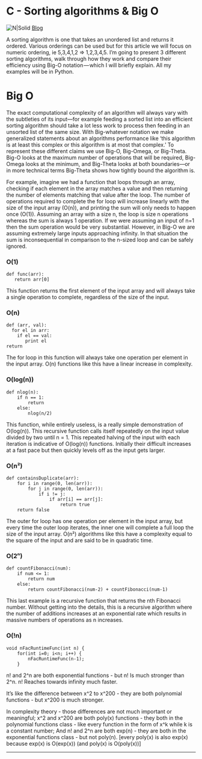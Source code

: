 # C - Sorting algorithms & Big O

![N|Solid](https://www.geeksforgeeks.org/wp-content/uploads/mypic.png)
[Blog](https://medium.com/@ssbothwell/sorting-algorithms-and-big-o-analysis-332ce7b8e3a1)

A sorting algorithm is one that takes an unordered list and returns it ordered. Various orderings can be used but for this article we will focus on numeric ordering, ie 5,3,4,1,2 => 1,2,3,4,5. I’m going to present 3 different sorting algorithms, walk through how they work and compare their efficiency using Big-O notation — which I will briefly explain. All my examples will be in Python.

# Big O
  The exact computational complexity of an algorithm will always vary with the subtleties of its input—for example feeding a sorted list into an efficient sorting algorithm should take a lot less work to process then feeding in an unsorted list of the same size. With Big-whatever notation we make generalized statements about an algorithms performance like ‘this algorithm is at least this complex or this algorithm is at most that complex.’ To represent these different claims we use Big-O, Big-Omega, or Big-Theta. Big-O looks at the maximum number of operations that will be required, Big-Omega looks at the minimum, and Big-Theta looks at both boundaries—or in more technical terms Big-Theta shows how tightly bound the algorithm is.
  
  For example, imagine we had a function that loops through an array, checking if each element in the array matches a value and then returning the number of elements matching that value after the loop. The number of operations required to complete the for loop will increase linearly with the size of the input array (O(n)), and printing the sum will only needs to happen once (O(1)). Assuming an array with a size n, the loop is size n operations whereas the sum is always 1 operation. If we were assuming an input of n=1 then the sum operation would be very substantial. However, in Big-O we are assuming extremely large inputs approaching infinity. In that situation the sum is inconsequential in comparison to the n-sized loop and can be safely ignored.

### O(1)

    def func(arr):
       return arr[0]
       
This function returns the first element of the input array and will always take a single operation to complete, regardless of the size of the input.     

### O(n)
    def (arr, val):
      for el in arr:
        if el == val:
           print el
    return


The for loop in this function will always take one operation per element in the input array. O(n) functions like this have a linear increase in complexity.

### O(log(n))
    def nlog(n):
        if n == 1:
            return
        else:
            nlog(n/2)

This function, while entirely useless, is a really simple demonstration of O(log(n)). This recursive function calls itself repeatedly on the input value divided by two until n = 1. This repeated halving of the input with each iteration is indicative of O(log(n)) functions. Initially their difficult increases at a fast pace but then quickly levels off as the input gets larger.

### O(n²)
    def containsDuplicate(arr):
        for i in range(0, len(arr)):
            for j in range(0, len(arr)):
                if i != j:
                    if arr[i] == arr[j]:
                        return true
        return false

The outer for loop has one operation per element in the input array, but every time the outer loop iterates, the inner one will complete a full loop the size of the input array. O(n²) algorithms like this have a complexity equal to the square of the input and are said to be in quadratic time.

### O(2ⁿ)
    def countFibonacci(num):
        if num <= 1:
            return num
        else:
            return countFibonacci(num-2) + countFibonacci(num-1)

This last example is a recursive function that returns the nth Fibonacci number. Without getting into the details, this is a recursive algorithm where the number of additions increases at an exponential rate which results in massive numbers of operations as n increases.
### O(!n)

    void nFacRuntimeFunc(int n) {
        for(int i=0; i<n; i++) {
            nFacRuntimeFunc(n-1);
        }
        

n! and 2^n are both exponential functions - but n! Is much stronger than 2^n. n! Reaches towards infinity much faster.

It’s like the difference between x^2 to x^200 - they are both polynomial functions - but x^200 is much stronger.

In complexity theory - those differences are not much important or meaningful; x^2 and x^200 are both poly(x) functions - they both in the polynomial functions class - like every function in the form of x^k while k is a constant number; And n! and 2^n are both exp(n) - they are both in the exponential functions class - but not poly(n). [every poly(x) is also exp(x) because exp(x) is O(exp(x)) (and poly(x) is O(poly(x))]


---
